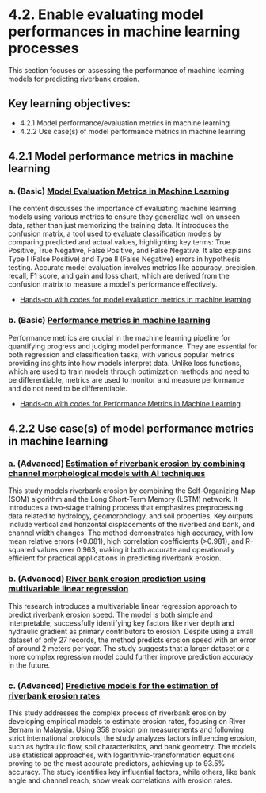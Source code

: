 # 4.2. Enable evaluating model performances in machine learning processes

This section focuses on assessing the performance of machine learning models for predicting riverbank erosion.

## Key learning objectives:
- 4.2.1 Model performance/evaluation metrics in machine learning
- 4.2.2 Use case(s) of model performance metrics in machine learning

## 4.2.1 Model performance metrics in machine learning
### a. (Basic) [Model Evaluation Metrics in Machine Learning](https://www.kdnuggets.com/2020/05/model-evaluation-metrics-machine-learning.html)
The content discusses the importance of evaluating machine learning models using various metrics to ensure they generalize well on unseen data, rather than just memorizing the training data. It introduces the confusion matrix, a tool used to evaluate classification models by comparing predicted and actual values, highlighting key terms: True Positive, True Negative, False Positive, and False Negative. It also explains Type I (False Positive) and Type II (False Negative) errors in hypothesis testing. Accurate model evaluation involves metrics like accuracy, precision, recall, F1 score, and gain and loss chart, which are derived from the confusion matrix to measure a model's performance effectively.

- [Hands-on with codes for model evaluation metrics in machine learning](code/4.2.1Model_Evaluation_Metrics_in_Machine_Learning.ipynb)

### b. (Basic) [Performance metrics in machine learning](https://neptune.ai/blog/performance-metrics-in-machine-learning-complete-guide)
Performance metrics are crucial in the machine learning pipeline for quantifying progress and judging model performance. They are essential for both regression and classification tasks, with various popular metrics providing insights into how models interpret data. Unlike loss functions, which are used to train models through optimization methods and need to be differentiable, metrics are used to monitor and measure performance and do not need to be differentiable. 

-  [Hands-on with codes for Performance Metrics in Machine Learning](code/4.2.1Performance_Metrics_in_Machine_Learning.ipynb)

## 4.2.2 Use case(s) of model performance metrics in machine learning
### a. (Advanced)  [Estimation of riverbank erosion by combining channel morphological models with AI techniques](https://www.tandfonline.com/doi/full/10.1080/19475705.2024.2359983)
This study models riverbank erosion by combining the Self-Organizing Map (SOM) algorithm and the Long Short-Term Memory (LSTM) network. It introduces a two-stage training process that emphasizes preprocessing data related to hydrology, geomorphology, and soil properties. Key outputs include vertical and horizontal displacements of the riverbed and bank, and channel width changes. The method demonstrates high accuracy, with low mean relative errors (<0.081), high correlation coefficients (>0.981), and R-squared values over 0.963, making it both accurate and operationally efficient for practical applications in predicting riverbank erosion.

### b. (Advanced)  [River bank erosion prediction using multivariable linear regression](http://jase.tku.edu.tw/articles/jase-202412-27-12-0006.pdf)
This research introduces a multivariable linear regression approach to predict riverbank erosion speed. The model is both simple and interpretable, successfully identifying key factors like river depth and hydraulic gradient as primary contributors to erosion. Despite using a small dataset of only 27 records, the method predicts erosion speed with an error of around 2 meters per year. The study suggests that a larger dataset or a more complex regression model could further improve prediction accuracy in the future.

### c. (Advanced)  [Predictive models for the estimation of riverbank erosion rates](https://www.engr.colostate.edu/~pierre/ce_old/Projects/Paperspdf/Saadon%20et%20al.%20Catena%202020.pdf)
This study addresses the complex process of riverbank erosion by developing empirical models to estimate erosion rates, focusing on River Bernam in Malaysia. Using 358 erosion pin measurements and following strict international protocols, the study analyzes factors influencing erosion, such as hydraulic flow, soil characteristics, and bank geometry. The models use statistical approaches, with logarithmic-transformation equations proving to be the most accurate predictors, achieving up to 93.5% accuracy. The study identifies key influential factors, while others, like bank angle and channel reach, show weak correlations with erosion rates.


```python

```
